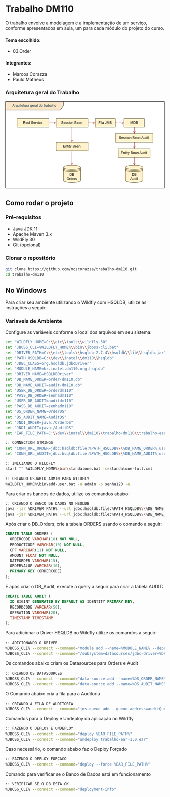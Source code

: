 # Trabalho DM110

O trabalho envolve a modelagem e a implementação de um serviço, conforme apresentados
em aula, um para cada módulo do projeto do curso.

#### Tema escolhido:
- 03.Order

#### Integrantes:
- Marcos Corazza
- Paulo Matheus



### Arquitetura geral do Trabalho
![Arquitetura geral do trabalho](https://github.com/mcscorazza/trabalho-dm110/blob/main/docs/Arquitetura%20Trabalho%20DM110.png)

## Como rodar o projeto
 
### Pré-requisitos
 
- Java JDK 11
- Apache Maven 3.x
- WildFly 30
- Git (opcional)
 
### Clonar o repositório
 
```bash
git clone https://github.com/mcscorazza/trabalho-dm110.git
cd trabalho-dm110
```

## No Windows
Para criar seu ambiente utilizando o Wildfly com HSQLDB, utilize as instruções a seguir:


### Variaveis de Ambiente
Configure as variáveis conforme o local dos arquivos em seu sistema:
```bash
set "WILDFLY_HOME=C:\\etc\\tools\\wildfly-30"
set "JBOSS_CLI=%WILDFLY_HOME%\\bin\\jboss-cli.bat" 
set "DRIVER_PATH=C:\\etc\\tools\\hsqldb-2.7.4\\hsqldb\\lib\\hsqldb.jar"
set "PATH_HSQLDB=C:\\dev\\inatel\\dm110\\hsqldb"
set "JDBC_CLASS=org.hsqldb.jdbcDriver"
set "MODULE_NAME=br.inatel.dm110.org.hsqldb"
set "DRIVER_NAME=HSQLDBDriver"
set "DB_NAME_ORDER=order-dm110.db"
set "DB_NAME_AUDIT=audit-dm110.db"
set "USER_DB_ORDER=orderdm110"
set "PASS_DB_ORDER=senhadm110"
set "USER_DB_AUDIT=auditdm110"
set "PASS_DB_AUDIT=senhadm110"
set "DS_ORDER_NAME=OrderDS"
set "DS_AUDIT_NAME=AuditDS"
set "JNDI_ORDER=java:/OrderDS"
set "JNDI_AUDIT=java:/AuditDS"
set "EAR_FILE_PATH=C:\\dev\\inatel\\dm110\\trabalho-dm110\\trabalho-ear\\target\\trabalho-ear-1.0.ear"
```

```bash
:: CONNECTION STRINGS
set "CONN_URL_ORDER=jdbc:hsqldb:file:%PATH_HSQLDB%\\%DB_NAME_ORDER%,user-name=%USER_DB_ORDER%,password=%PASS_DB_ORDER%"
set "CONN_URL_AUDIT=jdbc:hsqldb:file:%PATH_HSQLDB%\\%DB_NAME_AUDIT%,user-name=%USER_DB_AUDIT%,password=%PASS_DB_AUDIT%"
```

```bash
:: INICIANDO O WILDFLY
start "" %WILDFLY_HOME%\bin\standalone.bat -c=standalone-full.xml
```

```bash
:: CRIANDO USUÁRIO ADMIN PARA WILDFLY
%WILDFLY_HOME%\bin\add-user.bat -u admin -p senha123 -e
```

Para criar os bancos de dados, utilize os comandos abaixo:
```bash
:: CRIANDO O BANCO DE DADOS NO HSQLDB
java -jar %DRIVER_PATH% --url jdbc:hsqldb:file:%PATH_HSQLDB%\\%DB_NAME_ORDER% --user %USER_DB_ORDER% --password %PASS_DB_ORDER%
java -jar %DRIVER_PATH% --url jdbc:hsqldb:file:%PATH_HSQLDB%\\%DB_NAME_AUDIT% --user %USER_DB_AUDIT% --password %PASS_DB_AUDIT%
```
Após criar o DB_Orders, crie a tabela ORDERS usando o comando a seguir:

```sql
CREATE TABLE ORDERS (
  ORDERCODE VARCHAR(10) NOT NULL,
  PRODUCTCODE VARCHAR(10) NOT NULL,
  CPF VARCHAR(11) NOT NULL,
  AMOUNT FLOAT NOT NULL,
  DATEORDER VARCHAR(15),
  ORDERVALUE VARCHAR(10),
  PRIMARY KEY (ORDERCODE)
);
```

E após criar o DB_Audit, execute a query a seguir para criar a tabela AUDIT:
```sql
CREATE TABLE AUDIT (
  ID BIGINT GENERATED BY DEFAULT AS IDENTITY PRIMARY KEY,
  RECORDCODE VARCHAR(50),
  OPERATION VARCHAR(20),
  TIMESTAMP TIMESTAMP
);
```

Para adicionar o Driver HSQLDB no Wildfly utilize os comandos a seguir:
```bash
:: ADICIONANDO O DRIVER
%JBOSS_CLI% --connect --command="module add --name=%MODULE_NAME% --dependencies=javax.transaction.api --export-dependencies=javax.api --resources=%DRIVER_PATH%"
%JBOSS_CLI% --connect --command="/subsystem=datasources/jdbc-driver=%DRIVER_NAME%:add(driver-name=%DRIVER_NAME%,driver-module-name=%MODULE_NAME%,driver-class-name=%JDBC_CLASS%)"
```


Os comandos abaixo criam os Datasources para Orders e Audit
```bash
:: CRIANDO OS DATASOURCES
%JBOSS_CLI% --connect --command="data-source add --name=%DS_ORDER_NAME% --jndi-name=%JNDI_ORDER% --driver-name=%DRIVER_NAME% --connection-url=%CONN_URL_ORDER%"
%JBOSS_CLI% --connect --command="data-source add --name=%DS_AUDIT_NAME% --jndi-name=%JNDI_AUDIT% --driver-name=%DRIVER_NAME% --connection-url=%CONN_URL_AUDIT%"
```

O Comando abaixo cria a fila para a Auditoria
```bash
:: CRIANDO A FILA DE AUDITORIA
%JBOSS_CLI% --connect --command="jms-queue add --queue-address=auditQueue --durable=true --entries=['java:/jms/queue/auditQueue']"
```


Comandos para o Deploy e Undeploy da aplicação no Wildfly
```bash
:: FAZENDO O DEPLOY E UNDEPLOY
%JBOSS_CLI% --connect --command="deploy %EAR_FILE_PATH%"
%JBOSS_CLI% --connect --command="undeploy trabalho-ear-1.0.ear"
```

Caso necessário, o comando abaixo faz o Deploy Forçado
```bash
:: FAZENDO O DEPLOY FORÇACO
%JBOSS_CLI% --connect --command="deploy --force %EAR_FILE_PATH%"
```

Comando para verificar se o Banco de Dados está em funcionamento
```bash
:: VERIFICAR SE O DB ESTÁ OK
%JBOSS_CLI% --connect --command="deployment-info"
```

